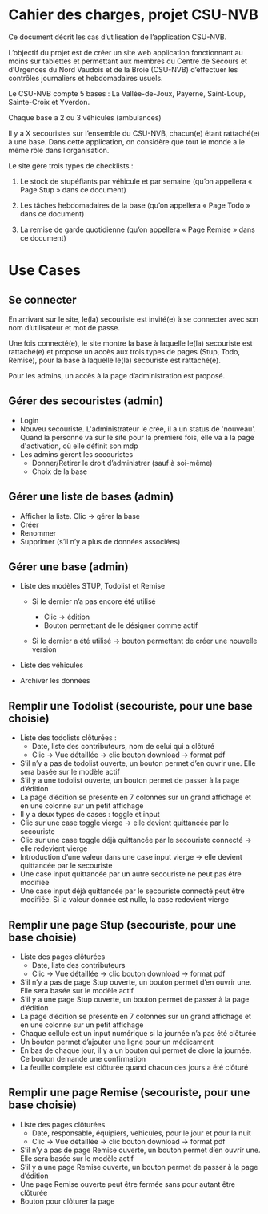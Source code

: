 # Cahier des charges, projet CSU-NVB

Ce document décrit les cas d’utilisation de l’application CSU-NVB.

L’objectif du projet est de créer un site web application fonctionnant au moins sur tablettes et permettant aux membres du Centre de Secours et d’Urgences du Nord Vaudois et de la Broie (CSU-NVB) d’effectuer les contrôles journaliers et hebdomadaires usuels.

Le CSU-NVB compte 5 bases : La Vallée-de-Joux, Payerne, Saint-Loup, Sainte-Croix et Yverdon.

Chaque base a 2 ou 3 véhicules (ambulances)

Il y a X secouristes sur l’ensemble du CSU-NVB, chacun(e) étant rattaché(e) à une base. Dans cette application, on considère que tout le monde a le même rôle dans l’organisation.

Le site gère trois types de checklists :

1.	Le stock de stupéfiants par véhicule et par semaine (qu’on appellera « Page Stup » dans ce document)

2.	Les tâches hebdomadaires de la base (qu’on appellera « Page Todo » dans ce document)

3.	La remise de garde quotidienne (qu’on appellera « Page Remise » dans ce document)

# Use Cases

## Se connecter

En arrivant sur le site, le(la) secouriste est invité(e) à se connecter avec son nom d’utilisateur et mot de passe.

Une fois connecté(e), le site montre la base à laquelle le(la) secouriste est rattaché(e) et propose un accès aux trois types de pages (Stup, Todo, Remise), pour la base à laquelle le(la) secouriste est rattaché(e).

Pour les admins, un accès à la page d’administration est proposé.

## Gérer des secouristes (admin)

- Login
- Nouveu secouriste. L'administrateur le crée, il a un status de 'nouveau'. Quand la personne va sur le site pour la première fois, elle va à la page d'activation, où elle définit son mdp
- Les admins gèrent les secouristes
  - Donner/Retirer le droit d’administrer (sauf à soi-même)
  - Choix de la base

## Gérer une liste de bases (admin)
- Afficher la liste. Clic -> gérer la base
- Créer
- Renommer
- Supprimer (s’il n’y a plus de données associées)

## Gérer une base (admin)

- Liste des modèles STUP, Todolist et Remise

  - Si le dernier n’a pas encore été utilisé

     - Clic -> édition
     - Bouton permettant de le désigner comme actif
  
  - Si le dernier a été utilisé -> bouton permettant de créer une nouvelle version
- Liste des véhicules
- Archiver les données

## Remplir une Todolist (secouriste, pour une base choisie)
- Liste des todolists clôturées :
  - Date, liste des contributeurs, nom de celui qui a clôturé
  - Clic -> Vue détaillée -> clic bouton download -> format pdf
- S’il n’y a pas de todolist ouverte, un bouton permet d’en ouvrir une. Elle sera basée sur le modèle actif
- S’il y a une todolist ouverte, un bouton permet de passer à la page d’édition
- La page d’édition se présente en 7 colonnes sur un grand affichage et en une colonne sur un petit affichage
- Il y a deux types de cases : toggle et input
- Clic sur une case toggle vierge -> elle devient quittancée par le secouriste
- Clic sur une case toggle déjà quittancée par le secouriste connecté -> elle redevient vierge
- Introduction d’une valeur dans une case input vierge -> elle devient quittancée par le secouriste
- Une case input quittancée par un autre secouriste ne peut pas être modifiée
- Une case input déjà quittancée par le secouriste connecté peut être modifiée. Si la valeur donnée est nulle, la case redevient vierge

## Remplir une page Stup (secouriste, pour une base choisie)
- Liste des pages clôturées
  - Date, liste des contributeurs
  - Clic -> Vue détaillée -> clic bouton download -> format pdf
- S’il n’y a pas de page Stup ouverte, un bouton permet d’en ouvrir une. Elle sera basée sur le modèle actif
- S’il y a une page Stup ouverte, un bouton permet de passer à la page d’édition
- La page d’édition se présente en 7 colonnes sur un grand affichage et en une colonne sur un petit affichage
- Chaque cellule est un input numérique si la journée n’a pas été clôturée
- Un bouton permet d’ajouter une ligne pour un médicament 
- En bas de chaque jour, il y a un bouton qui permet de clore la journée. Ce bouton demande une confirmation
- La feuille complète est clôturée quand chacun des jours a été clôturé

## Remplir une page Remise (secouriste, pour une base choisie)
- Liste des pages clôturées
  - Date, responsable, équipiers, vehicules, pour le jour et pour la nuit
  - Clic -> Vue détaillée -> clic bouton download -> format pdf
- S’il n’y a pas de page Remise ouverte, un bouton permet d’en ouvrir une. Elle sera basée sur le modèle actif
- S’il y a une page Remise ouverte, un bouton permet de passer à la page d’édition
- Une page Remise ouverte peut être fermée sans pour autant être clôturée
- Bouton pour clôturer la page



